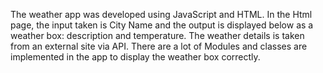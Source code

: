 The weather app was developed using JavaScript and HTML. In the Html page, the input taken is City Name and the output is displayed below as a weather box: description and temperature. The weather details is taken from an external site via API. There are a lot of Modules and classes are implemented in the app to display the weather box correctly.
